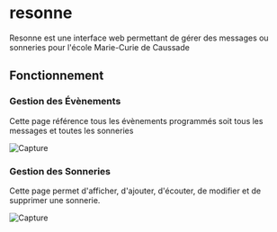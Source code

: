 # resonne

Resonne est une interface web permettant de gérer des messages ou sonneries pour l'école Marie-Curie de Caussade

## Fonctionnement

### Gestion des Évènements

Cette page référence tous les évènements programmés soit tous les messages et toutes les sonneries

![Capture](https://user-images.githubusercontent.com/15854398/120709241-e2a08b00-c4bc-11eb-891c-6685e4e44a71.PNG)

### Gestion des Sonneries

Cette page permet d'afficher, d'ajouter, d'écouter, de modifier et de supprimer une sonnerie.

![Capture](https://user-images.githubusercontent.com/15854398/120710063-fdbfca80-c4bd-11eb-8f49-a2e206439aa9.PNG)

